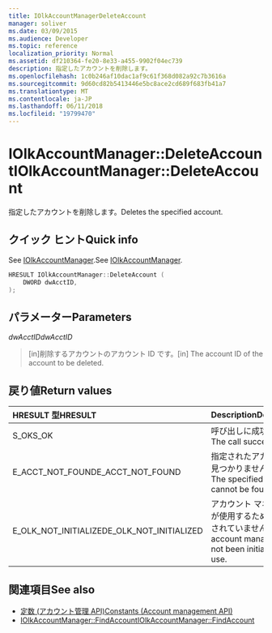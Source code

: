 ```yaml
---
title: IOlkAccountManagerDeleteAccount
manager: soliver
ms.date: 03/09/2015
ms.audience: Developer
ms.topic: reference
localization_priority: Normal
ms.assetid: df210364-fe20-8e33-a455-9902f04ec739
description: 指定したアカウントを削除します。
ms.openlocfilehash: 1c0b246af10dac1af9c61f368d082a92c7b3616a
ms.sourcegitcommit: 9d60cd82b5413446e5bc8ace2cd689f683fb41a7
ms.translationtype: MT
ms.contentlocale: ja-JP
ms.lasthandoff: 06/11/2018
ms.locfileid: "19799470"
---
```

# <a name="iolkaccountmanagerdeleteaccount"></a><span data-ttu-id="822ab-103">IOlkAccountManager::DeleteAccount</span><span class="sxs-lookup"><span data-stu-id="822ab-103">IOlkAccountManager::DeleteAccount</span></span>

<span data-ttu-id="822ab-104">指定したアカウントを削除します。</span><span class="sxs-lookup"><span data-stu-id="822ab-104">Deletes the specified account.</span></span>
  
## <a name="quick-info"></a><span data-ttu-id="822ab-105">クイック ヒント</span><span class="sxs-lookup"><span data-stu-id="822ab-105">Quick info</span></span>

<span data-ttu-id="822ab-106">See [IOlkAccountManager](iolkaccountmanager.md).</span><span class="sxs-lookup"><span data-stu-id="822ab-106">See [IOlkAccountManager](iolkaccountmanager.md).</span></span>
  
```cpp
HRESULT IOlkAccountManager::DeleteAccount (  
    DWORD dwAcctID, 
);
```

## <a name="parameters"></a><span data-ttu-id="822ab-107">パラメーター</span><span class="sxs-lookup"><span data-stu-id="822ab-107">Parameters</span></span>

<span data-ttu-id="822ab-108">_dwAcctID_</span><span class="sxs-lookup"><span data-stu-id="822ab-108">_dwAcctID_</span></span>
  
> <span data-ttu-id="822ab-109">[in]削除するアカウントのアカウント ID です。</span><span class="sxs-lookup"><span data-stu-id="822ab-109">[in] The account ID of the account to be deleted.</span></span>
    
## <a name="return-values"></a><span data-ttu-id="822ab-110">戻り値</span><span class="sxs-lookup"><span data-stu-id="822ab-110">Return values</span></span>

|<span data-ttu-id="822ab-111">**HRESULT 型**</span><span class="sxs-lookup"><span data-stu-id="822ab-111">**HRESULT**</span></span>|<span data-ttu-id="822ab-112">**Description**</span><span class="sxs-lookup"><span data-stu-id="822ab-112">**Description**</span></span>|
|:-----|:-----|
|<span data-ttu-id="822ab-113">S_OK</span><span class="sxs-lookup"><span data-stu-id="822ab-113">S_OK</span></span>  <br/> |<span data-ttu-id="822ab-114">呼び出しに成功しました</span><span class="sxs-lookup"><span data-stu-id="822ab-114">The call succeeded</span></span>  <br/> |
|<span data-ttu-id="822ab-115">E_ACCT_NOT_FOUND</span><span class="sxs-lookup"><span data-stu-id="822ab-115">E_ACCT_NOT_FOUND</span></span>  <br/> |<span data-ttu-id="822ab-116">指定されたアカウントが見つかりませんでした。</span><span class="sxs-lookup"><span data-stu-id="822ab-116">The specified account cannot be found.</span></span>  <br/> |
|<span data-ttu-id="822ab-117">E_OLK_NOT_INITIALIZED</span><span class="sxs-lookup"><span data-stu-id="822ab-117">E_OLK_NOT_INITIALIZED</span></span>  <br/> |<span data-ttu-id="822ab-118">アカウント マネージャーが使用するために初期化されていません。</span><span class="sxs-lookup"><span data-stu-id="822ab-118">The account manager has not been initialized for use.</span></span>  <br/> |
   
## <a name="see-also"></a><span data-ttu-id="822ab-119">関連項目</span><span class="sxs-lookup"><span data-stu-id="822ab-119">See also</span></span>

- [<span data-ttu-id="822ab-120">定数 (アカウント管理 API)</span><span class="sxs-lookup"><span data-stu-id="822ab-120">Constants (Account management API)</span></span>](constants-account-management-api.md)  
- [<span data-ttu-id="822ab-121">IOlkAccountManager::FindAccount</span><span class="sxs-lookup"><span data-stu-id="822ab-121">IOlkAccountManager::FindAccount</span></span>](iolkaccountmanager-findaccount.md)

